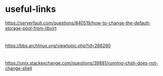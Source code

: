 # useful-links

https://serverfault.com/questions/840519/how-to-change-the-default-storage-pool-from-libvirt
#
https://bbs.archlinux.org/viewtopic.php?id=266280
#
https://unix.stackexchange.com/questions/39881/running-chsh-does-not-change-shell

